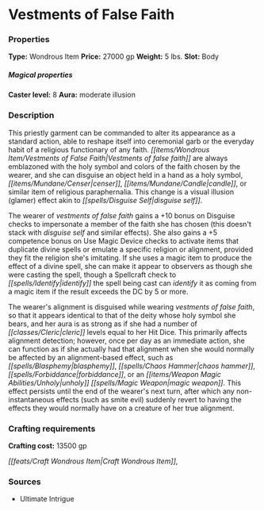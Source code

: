 ﻿---
Title: "Vestments of False Faith"
Type: "Wondrous Item"
Price: "27000 gp"
Weight: "5 lbs."
Slot: "Body"
Caster level: "8"
Aura: "moderate illusion"
Description: |
  "This priestly garment can be commanded to alter its appearance as a standard action, able to reshape itself into ceremonial garb or the everyday habit of a religious functionary of any faith. _Vestments of false faith_ are always emblazoned with the holy symbol and colors of the faith chosen by the wearer, and she can disguise an object held in a hand as a holy symbol, censer, candle, or similar item of religious paraphernalia. This change is a visual illusion (glamer) effect akin to _disguise self_.
  The wearer of _vestments of false faith_ gains a +10 bonus on Disguise checks to impersonate a member of the faith she has chosen (this doesn't stack with _disguise self_ and similar effects). She also gains a +5 competence bonus on Use Magic Device checks to activate items that duplicate divine spells or emulate a specific religion or alignment, provided they fit the religion she's imitating. If she uses a magic item to produce the effect of a divine spell, she can make it appear to observers as though she were casting the spell, though a Spellcraft check to identify the spell being cast can identify it as coming from a magic item if the result exceeds the DC by 5 or more.
  The wearer's alignment is disguised while wearing _vestments of false faith_, so that it appears identical to that of the deity whose holy symbol she bears, and her aura is as strong as if she had a number of cleric levels equal to her Hit Dice. This primarily affects alignment detection; however, once per day as an immediate action, she can function as if she actually had that alignment when she would normally be affected by an alignment-based effect, such as _blasphemy, chaos hammer, forbiddance_, or an _unholy_ magic weapon. This effect persists until the end of the wearer's next turn, after which any non-instantaneous effects (such as _smite evil_) suddenly revert to having the effects they would normally have on a creature of her true alignment."
Crafting cost: "13500 gp"
Sources: "['Ultimate Intrigue']"
---

# Vestments of False Faith

### Properties

**Type:** Wondrous Item **Price:** 27000 gp **Weight:** 5 lbs. **Slot:** Body

##### Magical properties

**Caster level:** 8 **Aura:** moderate illusion

### Description

This priestly garment can be commanded to alter its appearance as a standard action, able to reshape itself into ceremonial garb or the everyday habit of a religious functionary of any faith. _[[items/Wondrous Item/Vestments of False Faith|Vestments of false faith]]_ are always emblazoned with the holy symbol and colors of the faith chosen by the wearer, and she can disguise an object held in a hand as a holy symbol, _[[items/Mundane/Censer|censer]]_, _[[items/Mundane/Candle|candle]]_, or similar item of religious paraphernalia. This change is a visual illusion (glamer) effect akin to _[[spells/Disguise Self|disguise self]]_.

The wearer of _vestments of false faith_ gains a +10 bonus on Disguise checks to impersonate a member of the faith she has chosen (this doesn't stack with _disguise self_ and similar effects). She also gains a +5 competence bonus on Use Magic Device checks to activate items that duplicate divine spells or emulate a specific religion or alignment, provided they fit the religion she's imitating. If she uses a magic item to produce the effect of a divine spell, she can make it appear to observers as though she were casting the spell, though a Spellcraft check to _[[spells/Identify|identify]]_ the spell being cast can _identify_ it as coming from a magic item if the result exceeds the DC by 5 or more.

The wearer's alignment is disguised while wearing _vestments of false faith_, so that it appears identical to that of the deity whose holy symbol she bears, and her aura is as strong as if she had a number of _[[classes/Cleric|cleric]]_ levels equal to her Hit Dice. This primarily affects alignment detection; however, once per day as an immediate action, she can function as if she actually had that alignment when she would normally be affected by an alignment-based effect, such as _[[spells/Blasphemy|blasphemy]]_, _[[spells/Chaos Hammer|chaos hammer]]_, _[[spells/Forbiddance|forbiddance]]_, or an _[[items/Weapon Magic Abilities/Unholy|unholy]]_ _[[spells/Magic Weapon|magic weapon]]_. This effect persists until the end of the wearer's next turn, after which any non-instantaneous effects (such as smite evil) suddenly revert to having the effects they would normally have on a creature of her true alignment.

### Crafting requirements

**Crafting cost:** 13500 gp

_[[feats/Craft Wondrous Item|Craft Wondrous Item]]_,

### Sources

* Ultimate Intrigue